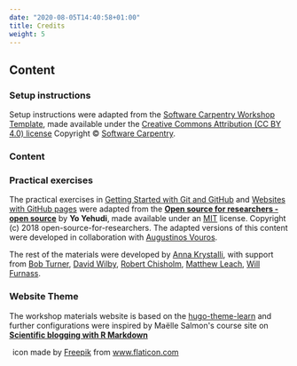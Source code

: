 ```yaml
---
date: "2020-08-05T14:40:58+01:00"
title: Credits
weight: 5
---
```


## Content

### Setup instructions

Setup instructions were adapted from the [Software Carpentry Workshop Template](https://carpentries.github.io/workshop-template/), made available under the [Creative Commons Attribution (CC BY 4.0) license](https://creativecommons.org/licenses/by/4.0/) Copyright © [Software Carpentry](https://software-carpentry.org/).

### Content

### Practical exercises

The practical exercises in [Getting Started with Git and GitHub](01-getting-started-with-git-and-github/) and [Websites with GitHub pages](02-websites-with-github-pages/) were adapted from the [**Open source for researchers - open source**](https://github.com/open-source-for-researchers/open-source-workshop) by **Yo Yehudi**, made available under an [MIT](https://github.com/open-source-for-researchers/open-source-workshop/blob/master/LICENSE) license. Copyright (c) 2018 open-source-for-researchers. The adapted versions of this content were developed in collaboration with [Augustinos Vouros](https://avouros.github.io/).

The rest of the materials were developed by [Anna Krystalli](https://github.com/annakrystalli), with support from [Bob Turner](https://github.com/bobturneruk), [David Wilby](https://github.com/davidwilby),  [Robert Chisholm](https://github.com/Robadob), [Matthew Leach](https://github.com/MILeach), [Will Furnass](https://github.com/willfurnass).
### Website Theme

The workshop materials website is based on the [hugo-theme-learn](https://github.com/matcornic/hugo-theme-learn) and further configurations were inspired by Maëlle Salmon's course site on [**Scientific blogging with R Markdown**](https://github.com/maelle/rmd-blogging-course)


<div><img src="/images/command-symbol.png" width="2px" style="align:left; display:inline; margin:0;"/> icon made by <a href="https://www.freepik.com" title="Freepik">Freepik</a> from <a href="https://www.flaticon.com/" title="Flaticon">www.flaticon.com</a></div>